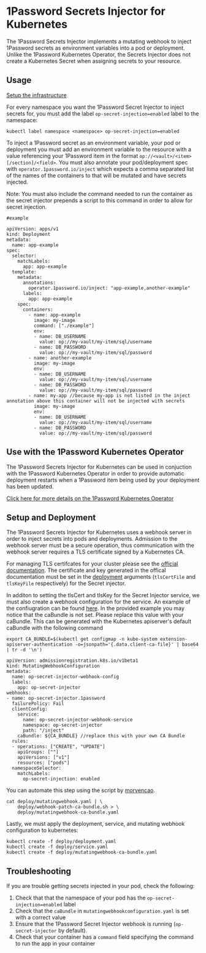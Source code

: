 # 1Password Secrets Injector for Kubernetes

The 1Password Secrets Injector implements a mutating webhook to inject 1Password secrets as environment variables into a pod or deployment. Unlike the 1Password Kubernetes Operator, the Secrets Injector does not create a Kubernetes Secret when assigning secrets to your resource.

## Usage

[Setup the infrastructure](#setup-and-deployment)

For every namespace you want the 1Password Secret Injector to inject secrets for, you must add the label `op-secret-injection=enabled` label to the namespace:

```
kubectl label namespace <namespace> op-secret-injection=enabled
```

To inject a 1Password secret as an environment variable, your pod or deployment you must add an environment variable to the resource with a value referencing your 1Password item in the format `op://<vault>/<item>[/section]/<field>`. You must also annotate your pod/deployment spec with `operator.1password.io/inject` which expects a comma separated list of the names of the containers to that will be mutated and have secrets injected.

Note: You must also include the command needed to run the container as the secret injector prepends a script to this command in order to allow for secret injection.

```
#example

apiVersion: apps/v1
kind: Deployment
metadata:
  name: app-example
spec:
  selector:
    matchLabels:
      app: app-example
  template:
    metadata:
      annotations:
        operator.1password.io/inject: "app-example,another-example"
      labels:
        app: app-example
    spec:
      containers:
        - name: app-example
          image: my-image
          command: ["./example"]
          env:
          - name: DB_USERNAME
            value: op://my-vault/my-item/sql/username
          - name: DB_PASSWORD
            value: op://my-vault/my-item/sql/password
        - name: another-example
          image: my-image
          env:
          - name: DB_USERNAME
            value: op://my-vault/my-item/sql/username
          - name: DB_PASSWORD
            value: op://my-vault/my-item/sql/password
        - name: my-app //because my-app is not listed in the inject annotation above this container will not be injected with secrets
          image: my-image
          env:
          - name: DB_USERNAME
            value: op://my-vault/my-item/sql/username
          - name: DB_PASSWORD
            value: op://my-vault/my-item/sql/password
```

## Use with the 1Password Kubernetes Operator

The 1Password Secrets Injector for Kubernetes can be used in conjuction with the 1Password Kubernetes Operator in order to provide automatic deployment restarts when a 1Password item being used by your deployment has been updated.

[Click here for more details on the 1Password Kubernetes Operator](https://github.com/1Password/onepassword-operator)

## Setup and Deployment

The 1Password Secrets Injector for Kubernetes uses a webhook server in order to inject secrets into pods and deployments. Admission to the webhook server must be a secure operation, thus communication with the webhook server requires a TLS certificate signed by a Kubernetes CA.

For managing TLS certifcates for your cluster please see the [official documentation](https://kubernetes.io/docs/tasks/tls/managing-tls-in-a-cluster/). The certificate and key generated in the offical documentation must be set in the [deployment](deploy/deployment.yaml) arguments (`tlsCertFile` and `tlsKeyFile` respectively) for the Secret injector.

In additon to setting the tlsCert and tlsKey for the Secret Injector service, we must also create a webhook configuration for the service. An example of the confiugration can be found [here](deploy/mutatingwebhook.yaml). In the provided example you may notice that the caBundle is not set. Please replace this value with your caBundle. This can be generated with the Kubernetes apiserver's default caBundle with the following command

`export CA_BUNDLE=$(kubectl get configmap -n kube-system extension-apiserver-authentication -o=jsonpath='{.data.client-ca-file}' | base64 | tr -d '\n')`

```
apiVersion: admissionregistration.k8s.io/v1beta1
kind: MutatingWebhookConfiguration
metadata:
  name: op-secret-injector-webhook-config
  labels:
    app: op-secret-injector
webhooks:
- name: op-secret-injector.1password
  failurePolicy: Fail
  clientConfig:
    service:
      name: op-secret-injector-webhook-service
      namespace: op-secret-injector
      path: "/inject"
    caBundle: ${CA_BUNDLE} //replace this with your own CA Bundle
  rules:
  - operations: ["CREATE", "UPDATE"]
    apiGroups: [""]
    apiVersions: ["v1"]
    resources: ["pods"]
  namespaceSelector:
    matchLabels:
      op-secret-injection: enabled
```

You can automate this step using the script by [morvencao](https://github.com/morvencao/kube-mutating-webhook-tutorial).

```
cat deploy/mutatingwebhook.yaml | \
    deploy/webhook-patch-ca-bundle.sh > \
    deploy/mutatingwebhook-ca-bundle.yaml
```

Lastly, we must apply the deployment, service, and mutating webhook configuration to kubernetes:

```
kubectl create -f deploy/deployment.yaml
kubectl create -f deploy/service.yaml
kubectl create -f deploy/mutatingwebhook-ca-bundle.yaml
```

## Troubleshooting

If you are trouble getting secrets injected in your pod, check the following:

1. Check that that the namespace of your pod has the `op-secret-injection=enabled` label
2. Check that the `caBundle` in `mutatingwebhookconfiguration.yaml` is set with a correct value
3. Ensure that the 1Password Secret Injector webhook is running (`op-secret-injector` by default).
4. Check that your container has a `command` field specifying the command to run the app in your container
